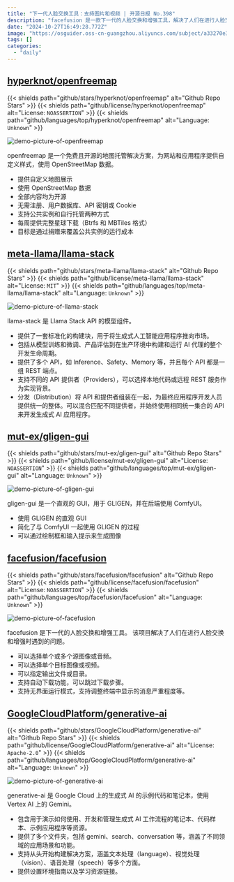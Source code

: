 ```yaml
---
title: "下一代人脸交换工具：支持图片和视频 | 开源日报 No.398"
description: "facefusion 是一款下一代的人脸交换和增强工具，解决了人们在进行人脸交换和增强时的各种问题，具有多种实用功能，包括选择多个源图像或音频、选择目标图像或视频、指定输出文件或目录、支持自动下载功能、支持无界面运行模式等。"
date: "2024-10-27T16:49:28.772Z"
image: "https://osguider.oss-cn-guangzhou.aliyuncs.com/subject/a33270e390de32f9b37126c9b074e48d.png"
tags: []
categories:
  - "daily"
---
```


## [hyperknot/openfreemap](https://github.com/hyperknot/openfreemap)

{{< shields path="github/stars/hyperknot/openfreemap" alt="Github Repo Stars" >}} {{< shields path="github/license/hyperknot/openfreemap" alt="License: `NOASSERTION`" >}} {{< shields path="github/languages/top/hyperknot/openfreemap" alt="Language: `Unknown`" >}}

![demo-picture-of-openfreemap](https://static.osguider.com/subject/github/hyperknot/openfreemap/c76948a451c73812245d5b4d917e933a.jpg)

openfreemap 是一个免费且开源的地图托管解决方案，为网站和应用程序提供自定义样式，使用 OpenStreetMap 数据。

- 提供自定义地图展示
- 使用 OpenStreetMap 数据
- 全部内容均为开源
- 无需注册、用户数据库、API 密钥或 Cookie
- 支持公共实例和自行托管两种方式
- 每周提供完整星球下载（Btrfs 和 MBTiles 格式）
- 目标是通过捐赠来覆盖公共实例的运行成本
  
## [meta-llama/llama-stack](https://github.com/meta-llama/llama-stack)

{{< shields path="github/stars/meta-llama/llama-stack" alt="Github Repo Stars" >}} {{< shields path="github/license/meta-llama/llama-stack" alt="License: `MIT`" >}} {{< shields path="github/languages/top/meta-llama/llama-stack" alt="Language: `Unknown`" >}}

![demo-picture-of-llama-stack](https://static.osguider.com/subject/github/meta-llama/llama-stack/9b1fe662bd4a0020b4350c25708ba3da.png)

llama-stack 是 Llama Stack API 的模型组件。

- 提供了一套标准化的构建块，用于将生成式人工智能应用程序推向市场。
- 包括从模型训练和微调、产品评估到在生产环境中构建和运行 AI 代理的整个开发生命周期。
- 提供了多个 API，如 Inference、Safety、Memory 等，并且每个 API 都是一组 REST 端点。
- 支持不同的 API 提供者（Providers），可以选择本地代码或远程 REST 服务作为实现背景。
- 分发（Distribution）将 API 和提供者组装在一起，为最终应用程序开发人员提供统一的整体。可以混合匹配不同提供者，并始终使用相同统一集合的 API 来开发生成式 AI 应用程序。
  
## [mut-ex/gligen-gui](https://github.com/mut-ex/gligen-gui)

{{< shields path="github/stars/mut-ex/gligen-gui" alt="Github Repo Stars" >}} {{< shields path="github/license/mut-ex/gligen-gui" alt="License: `NOASSERTION`" >}} {{< shields path="github/languages/top/mut-ex/gligen-gui" alt="Language: `Unknown`" >}}

![demo-picture-of-gligen-gui](https://static.osguider.com/subject/github/mut-ex/gligen-gui/f5d8f91ef2820f11924b85cf8de1196d.png)

gligen-gui 是一个直观的 GUI，用于 GLIGEN，并在后端使用 ComfyUI。

- 使用 GLIGEN 的直观 GUI
- 简化了与 ComfyUI 一起使用 GLIGEN 的过程
- 可以通过绘制框和输入提示来生成图像
  
## [facefusion/facefusion](https://github.com/facefusion/facefusion)

{{< shields path="github/stars/facefusion/facefusion" alt="Github Repo Stars" >}} {{< shields path="github/license/facefusion/facefusion" alt="License: `NOASSERTION`" >}} {{< shields path="github/languages/top/facefusion/facefusion" alt="Language: `Unknown`" >}}

![demo-picture-of-facefusion](https://static.osguider.com/subject/github/facefusion/facefusion/3b515c65699ef144893d3cc018c23c29.png)

facefusion 是下一代的人脸交换和增强工具。
该项目解决了人们在进行人脸交换和增强时遇到的问题。

- 可以选择单个或多个源图像或音频。
- 可以选择单个目标图像或视频。
- 可以指定输出文件或目录。
- 支持自动下载功能，可以跳过下载步骤。
- 支持无界面运行模式，支持调整终端中显示的消息严重程度等。
  
## [GoogleCloudPlatform/generative-ai](https://github.com/GoogleCloudPlatform/generative-ai)

{{< shields path="github/stars/GoogleCloudPlatform/generative-ai" alt="Github Repo Stars" >}} {{< shields path="github/license/GoogleCloudPlatform/generative-ai" alt="License: `Apache-2.0`" >}} {{< shields path="github/languages/top/GoogleCloudPlatform/generative-ai" alt="Language: `Unknown`" >}}

![demo-picture-of-generative-ai](https://static.osguider.com/subject/github/GoogleCloudPlatform/generative-ai/5348ed96973c0abb710e407064161c81.jpg)

generative-ai 是 Google Cloud 上的生成式 AI 的示例代码和笔记本，使用 Vertex AI 上的 Gemini。

- 包含用于演示如何使用、开发和管理生成式 AI 工作流程的笔记本、代码样本、示例应用程序等资源。
- 提供了多个文件夹，包括 gemini、search、conversation 等，涵盖了不同领域的应用场景和功能。
- 支持从头开始构建解决方案，涵盖文本处理（language）、视觉处理（vision）、语音处理（speech）等多个方面。
- 提供设置环境指南以及学习资源链接。
  

